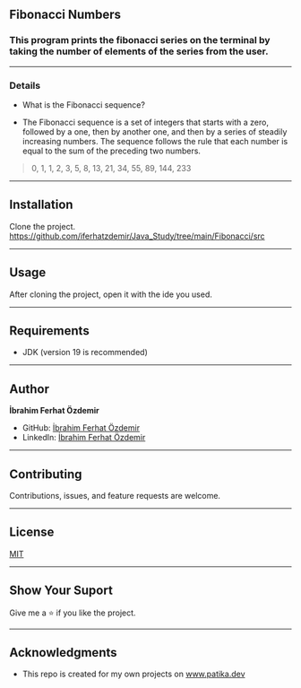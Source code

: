 
## Fibonacci Numbers
### This program prints the fibonacci series on the terminal by taking the number of elements of the series from the user.

--- 

### Details
* What is the Fibonacci sequence?

* The Fibonacci sequence is a set of integers that starts with a zero, followed
  by a one, then by another one, and then by a series of steadily increasing numbers.
  The sequence follows the rule that each number is equal to the sum of the preceding two numbers.

>  0, 1, 1, 2, 3, 5, 8, 13, 21, 34, 55, 89, 144, 233

---






## Installation
Clone the project.
https://github.com/iferhatzdemir/Java_Study/tree/main/Fibonacci/src

---

## Usage
After cloning the project, open it with the ide you used.

---

## Requirements
* JDK (version 19 is recommended)

---

## Author
**İbrahim Ferhat Özdemir**

* GitHub: [İbrahim Ferhat Özdemir](https://github.com/iferhatzdemir)
* LinkedIn: [İbrahim Ferhat Özdemir](https://www.linkedin.com/in/ibrahim-ferhat-%C3%B6zdemir-4304b4139/
  )
---

## Contributing
Contributions, issues, and feature requests are welcome.

---

## License

[MIT](https://choosealicense.com/licenses/mit/)

---

## Show Your Suport
Give me a &#11088; if you like the project.

---

## Acknowledgments
* This repo is created for my own projects on www.patika.dev